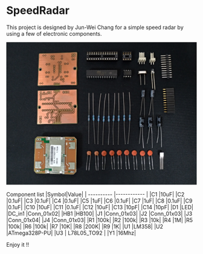 # SpeedRadar

This project is designed by Jun-Wei Chang for a simple speed radar by using a few of electronic components.

![image](https://github.com/jwchang418/SpeedRadar/blob/master/Fig1.jpg)

Component list
|Symbol|Value|
| ---------- |------------ |
|C1	|10uF|
|C2	|0.1uF|
|C3	|0.1uF|
|C4	|0.1uF|
|C5	|1uF|
|C6	|0.1uF|
|C7	|1uF|
|C8	|0.1uF|
|C9	|0.1uF|
|C10	|10uF|
|C11	|0.1uF|
|C12	|10uF|
|C13	|10pF|
|C14	|10pF|
|D1	|LED|
|DC_in1 |Conn_01x02|
|HB1 |HB100|
|J1	|Conn_01x03|
|J2	|Conn_01x03|
|J3	|Conn_01x04|
|J4	|Conn_01x03|
|R1	|100k|
|R2	|100k|
|R3	|10k|
|R4	|1M|
|R5	|100k|
|R6	|100k|
|R7	|10K|
|R8	|200K|
|R9	|1K|
|U1	|LM358|
|U2	|ATmega328P-PU|
|U3	| L78L05_TO92 |
|Y1	|16Mhz|

Enjoy it !!
